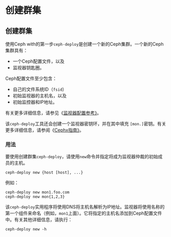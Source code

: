 # 创建群集

## 创建群集

使用Ceph with的第一步`ceph-deploy`是创建一个新的Ceph集群。一个新的Ceph集群具有：

* 一个Ceph配置文件，以及
* 监视器钥匙圈。

Ceph配置文件至少包含：

* 自己的文件系统ID（`fsid`）
* 初始监视器的主机名，以及
* 初始监控器和IP地址。

有关更多详细信息，请参见《[监视器配置参考》](https://docs.ceph.com/docs/nautilus/rados/configuration/mon-config-ref)。

该`ceph-deploy`工具还会创建一个监视器密钥环，并在其中填充 `[mon.]`密钥。有关更多详细信息，请参阅《[Cephx指南》](https://docs.ceph.com/docs/nautilus/dev/mon-bootstrap#secret-keys)。

### 用法

要使用创建群集`ceph-deploy`，请使用`new`命令并指定将成为监视器仲裁的初始成员的主机。

```text
ceph-deploy new {host [host], ...}
```

例如：

```text
ceph-deploy new mon1.foo.com
ceph-deploy new mon{1,2,3}
```

该`ceph-deploy`实用程序将使用DNS将主机名解析为IP地址。监视器将使用名称的第一个组件来命名（例如，`mon1`上面）。它将指定的主机名添加到Ceph配置文件中。有关其他详细信息，请执行：

```text
ceph-deploy new -h
```

